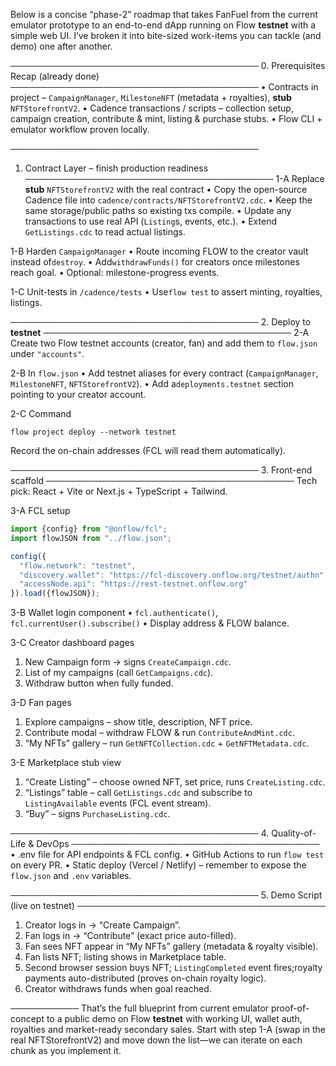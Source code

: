 Below is a concise “phase-2” roadmap that takes FanFuel from the current
emulator prototype to an end-to-end dApp running on Flow **testnet** with a
simple web UI. I’ve broken it into bite-sized work-items you can tackle (and
demo) one after another.

────────────────────────────────────────
0. Prerequisites Recap (already done)
────────────────────────────────────────
• Contracts in project – `CampaignManager`, `MilestoneNFT` (metadata + royalties), **stub** `NFTStorefrontV2`.
• Cadence transactions / scripts – collection setup, campaign creation,
contribute & mint, listing & purchase stubs.
• Flow CLI + emulator workflow proven locally.

────────────────────────────────────────

1. Contract Layer – finish production readiness
   ────────────────────────────────────────
   1-A  Replace **stub** `NFTStorefrontV2` with the real contract
   • Copy the open-source Cadence file into
   `cadence/contracts/NFTStorefrontV2.cdc`.
   • Keep the same storage/public paths so existing txs compile.
   • Update any transactions to use real API
   (`Listing`s, events, etc.).
   • Extend `GetListings.cdc` to read actual listings.

1-B  Harden `CampaignManager`
    • Route incoming FLOW to the creator vault instead of`destroy`.
    • Add`withdrawFunds()` for creators once milestones reach goal.
    • Optional: milestone-progress events.

1-C  Unit-tests in `/cadence/tests`
    • Use`flow test` to assert minting, royalties, listings.

────────────────────────────────────────
2. Deploy to **testnet**
────────────────────────────────────────
2-A  Create two Flow testnet accounts (creator, fan) and add them to
`flow.json` under `"accounts"`.

2-B  In `flow.json`
    • Add testnet aliases for every contract
      (`CampaignManager`, `MilestoneNFT`, `NFTStorefrontV2`).
    • Add a`deployments.testnet` section pointing to your creator
      account.

2-C  Command

```
flow project deploy --network testnet
```

Record the on-chain addresses (FCL will read them automatically).

────────────────────────────────────────
3.  Front-end scaffold
────────────────────────────────────────
Tech pick: React + Vite or Next.js + TypeScript + Tailwind.

3-A  FCL setup

```ts
import {config} from "@onflow/fcl";
import flowJSON from "../flow.json";

config({
  "flow.network": "testnet",
  "discovery.wallet": "https://fcl-discovery.onflow.org/testnet/authn",
  "accessNode.api": "https://rest-testnet.onflow.org"
}).load({flowJSON});
```

3-B  Wallet login component
  • `fcl.authenticate()`, `fcl.currentUser().subscribe()`
  • Display address & FLOW balance.

3-C  Creator dashboard pages

1. New Campaign form → signs `CreateCampaign.cdc`.
2. List of my campaigns (call `GetCampaigns.cdc`).
3. Withdraw button when fully funded.

3-D  Fan pages

1. Explore campaigns – show title, description, NFT price.
2. Contribute modal – withdraw FLOW & run
   `ContributeAndMint.cdc`.
3. “My NFTs” gallery – run `GetNFTCollection.cdc` +
   `GetNFTMetadata.cdc`.

3-E  Marketplace stub view

1. “Create Listing” – choose owned NFT, set price, runs
   `CreateListing.cdc`.
2. “Listings” table – call `GetListings.cdc` and
   subscribe to `ListingAvailable` events (FCL event stream).
3. “Buy” – signs `PurchaseListing.cdc`.

────────────────────────────────────────
4. Quality-of-Life & DevOps
────────────────────────────────────────
• .env file for API endpoints & FCL config.
• GitHub Actions to run `flow test` on every PR.
• Static deploy (Vercel / Netlify) – remember to expose
  the `flow.json` and `.env` variables.

────────────────────────────────────────
5. Demo Script (live on testnet)
────────────────────────────────────────

1. Creator logs in → “Create Campaign”.
2. Fan logs in → “Contribute” (exact price auto-filled).
3. Fan sees NFT appear in “My NFTs” gallery (metadata & royalty
   visible).
4. Fan lists NFT; listing shows in Marketplace table.
5. Second browser session buys NFT; `ListingCompleted` event fires;royalty payments auto-distributed (proves on-chain royalty logic).
6. Creator withdraws funds when goal reached.

───────────
That’s the full blueprint from current emulator proof-of-concept to a
public demo on Flow **testnet** with working UI, wallet auth, royalties and
market-ready secondary sales. Start with step 1-A (swap in the real
NFTStorefrontV2) and move down the list—we can iterate on each chunk as
you implement it.
